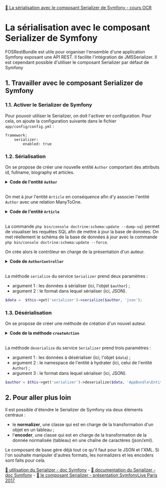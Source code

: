 [:link: La sérialisation avec le composant Serializer de Symfony - cours OCR](https://openclassrooms.com/fr/courses/4087036-construisez-une-api-rest-avec-symfony/4302521-la-serialisation-avec-le-composant-serializer-de-symfony)

# La sérialisation avec le composant Serializer de Symfony

FOSRestBundle est utile pour organiser l'ensemble d'une application Symfony exposant une API REST. Il facilite l'intégration de JMSSerializer. Il est cependant possible d'utiliser le composant Serializer par défaut de Symfony

## 1. Travailler avec le composant Serializer de Symfony

### 1.1. Activer le Serializer de Symfony

Pour pouvoir utiliser le Serializer, on doit l'activer en configuration. Pour cela, on ajoute la configuration suivante dans le fichier `app/config/config.yml` :

```
framework:
    serializer:
        enabled: true
```

### 1.2. Sérialisation

On se propose de créer une nouvelle entité `Author` comportant des attributs id, fullname, biography et articles.

<details>
<summary><b>Code de l'entité <code>Author</code></b></summary>
<p>

```php
<?php

namespace AppBundle\Entity;

use Doctrine\Common\Collections\ArrayCollection;
use Doctrine\ORM\Mapping as ORM;

/**
 * @ORM\Entity
 * @ORM\Table()
 *
 */
class Author
{
    /**
     * @ORM\Column(type="integer")
     * @ORM\Id
     * @ORM\GeneratedValue(strategy="AUTO")
     */
    private $id;

    /**
     * @ORM\Column
     */
    private $fullname;

    /**
     * @ORM\Column(type="text")
     */
    private $biography;

    /**
     * @ORM\OneToMany(targetEntity="Article", mappedBy="author", cascade={"persist"})
     */
    private $articles;

    public function __construct()
    {
        $this->articles = new ArrayCollection();
    }

    public function getFullname()
    {
        return $this->fullname;
    }

    public function setFullname($fullname)
    {
        $this->fullname = $fullname;
    }

    public function getBiography()
    {
        return $this->biography;
    }

    public function setBiography($biography)
    {
        $this->biography = $biography;
    }

    public function getArticles()
    {
        return $this->articles;
    }
}
```
</p>
</details>

<br />

On met à jour l'entité `Article` en conséquence afin d'y associer l'entité `Author` avec une relation ManyToOne.

<details>
<summary><b>Code de l'entité <code>Article</code></b></summary>
<p>

```php
<?php

namespace AppBundle\Entity;

use Doctrine\ORM\Mapping as ORM;

/**
 * @ORM\Entity
 * @ORM\Table()
 *
 */
class Article
{
    //…

    /**
     * @ORM\ManyToOne(targetEntity="Author", cascade={"all"}, fetch="EAGER")
     */
    private $author;

    // …

    public function getAuthor()
    {
        return $this->author;
    }

    public function setAuthor(Author $author)
    {
        $this->author = $author;
    }
}
```
</p>
</details>

<br />

La commande `php bin/console doctrine:schema:update --dump-sql` permet de visualiser les requêtes SQL afin de mettre à jour la base de données. On met réellement le schéma de la base de données à jour avec la commande `php bin/console doctrine:schema:update --force`.

On crée alors le contrôleur en charge de la présentation d'un auteur.

<details>
<summary><b>Code de <code>AuthorController</code></b></summary>
<p>

```php
<?php

namespace AppBundle\Controller;

use AppBundle\Entity\Author;
use Sensio\Bundle\FrameworkExtraBundle\Configuration\Route;
use Symfony\Bundle\FrameworkBundle\Controller\Controller;
use Symfony\Component\HttpFoundation\Response;

class AuthorController extends Controller
{
    /**
     * @Route("/authors/{id}", name="author_show")
     */
    public function showAction()
    {
        // on récupère l'article d'id 1
        $article = $this->getDoctrine()->getRepository('AppBundle:Article')->findOneById(1);

        // pas d'auteur en base, donc on en crée l'un que l'on attache ensuite à l'article d'id 1
        $author = new Author();
        $author->setFullname('Sarah Khalil');
        $author->setBiography('Ma super biographie.');
        $author->getArticles()->add($article);

        $data = $this->get('serializer')->serialize($author, 'json');

        $response = new Response($data);
        $response->headers->set('Content-Type', 'application/json');

        return $response;
    }
}
```
</p>
</details>
<br />

La méthode `serialize` du service `Serializer` prend deux paramètres :
* argument 1 : les données à sérialiser (ici, l'objet `$author`) ;
* argument 2 : le format dans lequel sérialiser (ici, JSON).

```php
$data =  $this->get('serializer')->serialize($author, 'json');
```

### 1.3. Désérialisation

On se propose de créer une méthode de création d'un nouvel auteur.

<details>
<summary><b>Code de la méthode <code>createAction</code></b></summary>
<p>

```php
/**
     * @Route("/authors", name="author_create", methods={"POST"})
     */
    public function createAction(Request $request)
    {
        // on récupère les datas reçues en POST
        $data = $request->getContent();

        // on désérialise les datas en hydratant un objet de l'entité Author
        $author = $this->get('serializer')->deserialize($data, 'AppBundle\Entity\Author', 'json');

        // on récupère l'EntityManager
        $em = $this->getDoctrine()->getManager();
        // on persist puis on flush le nouvel auteur
        $em->persist($author);
        $em->flush();

        $response = new Response('', Response::HTTP_CREATED);

        return $response;
    }
```
</p>
</details>
<br />

La méthode `deserialize` du service `Serializer` prend trois paramètres :
* argument 1 : les données à désérialiser (ici, l'objet `$data`) ;
* argument 2 : le namespace de l'entité à hydrater (ici, celui de l'entité `Author`) ;
* argument 3 : le format dans lequel sérialiser (ici, JSON).

```php
$author = $this->get('serializer')->deserialize($data, 'AppBundle\Entity\Author', 'json');
```

## 2. Pour aller plus loin

Il est possible d'étendre le Serializer de Symfony via deux éléments centraux :

* le **normalizer**, une classe qui est en charge de la transformation d'un objet en un tableau ;
* l'**encoder**, une classe qui est en charge de la transformation de la donnée normalisée (tableau) en une chaîne de caractères (json/xml).

Le composant de base gère déjà tout ce qu'il faut pour le JSON et l'XML. Si l'on souhaite manipuler d'autres formats, les normalizers et les encoders sont faits pour cela.

[:link: utilisation du Serializer - doc Symfony](https://symfony.com/doc/current/serializer.html) - [:link: documentation du Serializer - doc Symfony](https://symfony.com/doc/current/components/serializer.html) - [:link: le composant Serializer - présentation SymfonyLive Paris 2017](https://speakerdeck.com/lyrixx/symfony-live-2017-serializer)